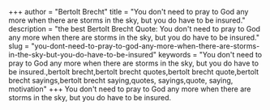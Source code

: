 +++
author = "Bertolt Brecht"
title = "You don't need to pray to God any more when there are storms in the sky, but you do have to be insured."
description = "the best Bertolt Brecht Quote: You don't need to pray to God any more when there are storms in the sky, but you do have to be insured."
slug = "you-dont-need-to-pray-to-god-any-more-when-there-are-storms-in-the-sky-but-you-do-have-to-be-insured"
keywords = "You don't need to pray to God any more when there are storms in the sky, but you do have to be insured.,bertolt brecht,bertolt brecht quotes,bertolt brecht quote,bertolt brecht sayings,bertolt brecht saying,quotes, sayings,quote, saying, motivation"
+++
You don't need to pray to God any more when there are storms in the sky, but you do have to be insured.
